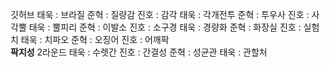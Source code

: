 깃허브
태욱 : 브라질 
준혁 : 질량감
진호 : 감각
태욱 : 각개전투
준혁 : 투우사
진호 : 사각뿔
태욱 : 뿔피리 
준혁 : 이발소
진호 : 소구경
태욱 : 경량화
준혁 : 화장실
진호 : 실험치
태욱 : 치파오
준혁 : 오징어
진호 : 어깨팍\
**팍지성**
2라운드
태욱 : 수렛간
진호 : 간결성
준혁 : 성균관
태욱 : 관할처